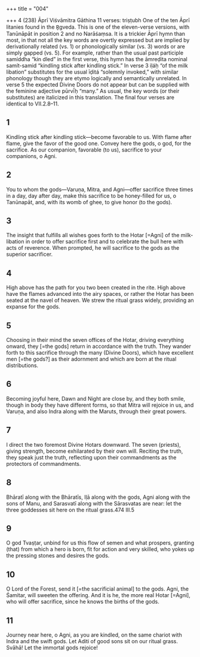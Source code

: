 +++
title = "004"

+++
4 (238) Āprı̄
Viśvāmitra Gāthina
11 verses: triṣṭubh
One of the ten Āprī litanies found in the R̥gveda. This is one of the eleven-verse  versions, with Tanūnāpāt in position 2 and no Narāśaṃsa. It is a trickier Āprī hymn than most, in that not all the key words are overtly expressed but are implied by  derivationally related (vs. 1) or phonologically similar (vs. 3) words or are simply  gapped (vs. 5). For example, rather than the usual past participle samíddha “kin dled” in the first verse, this hymn has the āmreḍita nominal samít-samid “kindling  stick after kindling stick.” In verse 3 iḷáḥ “of the milk libation” substitutes for the  usual īḍitá “solemnly invoked,” with similar phonology though they are etymo logically and semantically unrelated. In verse 5 the expected Divine Doors do not  appear but can be supplied with the feminine adjective pūrvī́ḥ “many.” As usual,  the key words (or their substitutes) are italicized in this translation. The final four  verses are identical to VII.2.8–11.
## 1
Kindling stick after kindling stick—become favorable to us. With flame  after flame, give the favor of the good one.
Convey here the gods, o god, for the sacrifice. As our companion,
favorable (to us), sacrifice to your companions, o Agni.
## 2
You to whom the gods—Varuṇa, Mitra, and Agni—offer sacrifice three  times in a day, day after day,
make this sacrifice to be honey-filled for us, o Tanūnapāt, and, with its  womb of ghee, to give honor (to the gods).
## 3
The insight that fulfills all wishes goes forth to the Hotar [=Agni] of the  milk-libation in order to offer sacrifice first
and to celebrate the bull here with acts of reverence. When prompted, he  will sacrifice to the gods as the superior sacrificer.
## 4
High above has the path for you two been created in the rite. High above  have the flames advanced into the airy spaces,
or rather the Hotar has been seated at the navel of heaven. We strew the  ritual grass widely, providing an expanse for the gods.
## 5
Choosing in their mind the seven offices of the Hotar, driving everything  onward, they [=the gods] return in accordance with the truth.
They wander forth to this sacrifice through the many (Divine Doors),  which have excellent men [=the gods?] as their adornment and which  are born at the ritual distributions.
## 6
Becoming joyful here, Dawn and Night are close by, and they both smile,  though in body they have different forms,
so that Mitra will rejoice in us, and Varuṇa, and also Indra along with  the Maruts, through their great powers.
## 7
I direct the two foremost Divine Hotars downward. The seven (priests),  giving strength, become exhilarated by their own will.
Reciting the truth, they speak just the truth, reflecting upon their
commandments as the protectors of commandments.
## 8
Bhāratī along with the Bhāratīs, Iḷā along with the gods, Agni along with  the sons of Manu,
and Sarasvatī along with the Sārasvatas are near: let the three goddesses sit here on the ritual grass.474 III.5
## 9
O god Tvaṣṭar, unbind for us this flow of semen and what prospers,  granting (that)
from which a hero is born, fit for action and very skilled, who yokes up  the pressing stones and desires the gods.
## 10
O Lord of the Forest, send it [=the sacrificial animal] to the gods. Agni,  the Śamitar, will sweeten the offering.
And it is he, the more real Hotar [=Agni], who will offer sacrifice, since  he knows the births of the gods.
## 11
Journey near here, o Agni, as you are kindled, on the same chariot with  Indra and the swift gods.
Let Aditi of good sons sit on our ritual grass. Svāhā! Let the immortal  gods rejoice!